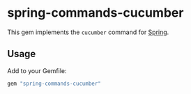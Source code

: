 # spring-commands-cucumber

This gem implements the `cucumber` command for
[Spring](https://github.com/jonleighton/spring).

## Usage

Add to your Gemfile:

``` ruby
gem "spring-commands-cucumber"
```
